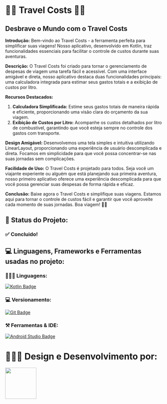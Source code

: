 # 🚗💨 Travel Costs 🚗💨

## Desbrave o Mundo com o Travel Costs

**Introdução:**
Bem-vindo ao Travel Costs - a ferramenta perfeita para simplificar suas viagens! Nosso aplicativo, desenvolvido em Kotlin, traz funcionalidades essenciais para facilitar o controle de custos durante suas aventuras.

**Descrição:**
O Travel Costs foi criado para tornar o gerenciamento de despesas de viagem uma tarefa fácil e acessível. Com uma interface amigável e direta, nosso aplicativo destaca duas funcionalidades principais: uma calculadora integrada para estimar seus gastos totais e a exibição de custos por litro.

**Recursos Destacados:**
1. **Calculadora Simplificada:** Estime seus gastos totais de maneira rápida e eficiente, proporcionando uma visão clara do orçamento da sua viagem.
2. **Exibição de Custos por Litro:** Acompanhe os custos detalhados por litro de combustível, garantindo que você esteja sempre no controle dos gastos com transporte.

**Design Amigável:**
Desenvolvemos uma tela simples e intuitiva utilizando LinearLayout, proporcionando uma experiência de usuário descomplicada e direta. Focamos em simplicidade para que você possa concentrar-se nas suas jornadas sem complicações.

**Facilidade de Uso:**
O Travel Costs é projetado para todos. Seja você um viajante experiente ou alguém que está planejando sua primeira aventura, nosso primeiro aplicativo oferece uma experiência descomplicada para que você possa gerenciar suas despesas de forma rápida e eficaz.

**Conclusão:**
Baixe agora o Travel Costs e simplifique suas viagens. Estamos aqui para tornar o controle de custos fácil e garantir que você aproveite cada momento de suas jornadas. Boa viagem! 🚗💨

## 🚧 Status do Projeto:
### ✅ Concluido!

## 💻 Linguagens, Frameworks e Ferramentas usadas no projeto:
### 👨🏻‍💻 Linguagens:
[![Kotlin Badge](https://img.shields.io/badge/Kotlin-6633cc?style=for-the-badge&logo=kotlin&logoColor=white)](https://kotlinlang.org/)
### 💻 Versionamento:
[![Git Badge](https://img.shields.io/badge/Git-F05032?style=for-the-badge&logo=git&logoColor=white)](https://git-scm.com)
### ⚒ Ferramentas & IDE:
[![Android Studio Badge](https://img.shields.io/badge/Android_Studio-6633cc?style=for-the-badge&logo=android-studio&logoColor=white)](https://developer.android.com/studio?hl=pt-br)

# 👨🏻‍💻 Design e Desenvolvimento por:
<p align="left">
  <a href="https://github.com/ThallesLana">
    <img src="https://avatars.githubusercontent.com/u/57325727?v=4" width="100px;" alt=""/>
  </a>
</p>



